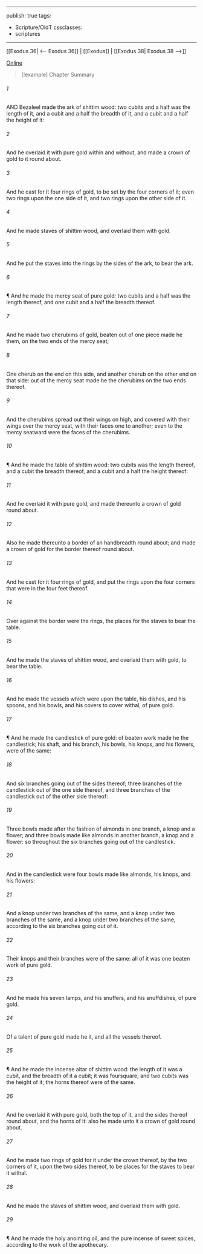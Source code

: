 

---
publish: true
tags:
  - Scripture/OldT
cssclasses:
  - scriptures
---
[[Exodus 36| <-- Exodus 36]] | [[Exodus]] | [[Exodus 38| Exodus 38 -->]]

[Online](https://churchofjesuschrist.org/study/scriptures/ot/ex/37?lang=eng)

>[!example] Chapter Summary
>
###### 1
AND Bezaleel made the ark of shittim wood: two cubits and a half was the length of it, and a cubit and a half the breadth of it, and a cubit and a half the height of it:
###### 2
And he overlaid it with pure gold within and without, and made a crown of gold to it round about.
###### 3
And he cast for it four rings of gold, to be set by the four corners of it; even two rings upon the one side of it, and two rings upon the other side of it.
###### 4
And he made staves of shittim wood, and overlaid them with gold.
###### 5
And he put the staves into the rings by the sides of the ark, to bear the ark.
###### 6
¶ And he made the mercy seat of pure gold: two cubits and a half was the length thereof, and one cubit and a half the breadth thereof.
###### 7
And he made two cherubims of gold, beaten out of one piece made he them, on the two ends of the mercy seat;
###### 8
One cherub on the end on this side, and another cherub on the other end on that side: out of the mercy seat made he the cherubims on the two ends thereof.
###### 9
And the cherubims spread out their wings on high, and covered with their wings over the mercy seat, with their faces one to another; even to the mercy seatward were the faces of the cherubims.
###### 10
¶ And he made the table of shittim wood: two cubits was the length thereof, and a cubit the breadth thereof, and a cubit and a half the height thereof:
###### 11
And he overlaid it with pure gold, and made thereunto a crown of gold round about.
###### 12
Also he made thereunto a border of an handbreadth round about; and made a crown of gold for the border thereof round about.
###### 13
And he cast for it four rings of gold, and put the rings upon the four corners that were in the four feet thereof.
###### 14
Over against the border were the rings, the places for the staves to bear the table.
###### 15
And he made the staves of shittim wood, and overlaid them with gold, to bear the table.
###### 16
And he made the vessels which were upon the table, his dishes, and his spoons, and his bowls, and his covers to cover withal, of pure gold.
###### 17
¶ And he made the candlestick of pure gold: of beaten work made he the candlestick; his shaft, and his branch, his bowls, his knops, and his flowers, were of the same:
###### 18
And six branches going out of the sides thereof; three branches of the candlestick out of the one side thereof, and three branches of the candlestick out of the other side thereof:
###### 19
Three bowls made after the fashion of almonds in one branch, a knop and a flower; and three bowls made like almonds in another branch, a knop and a flower: so throughout the six branches going out of the candlestick.
###### 20
And in the candlestick were four bowls made like almonds, his knops, and his flowers:
###### 21
And a knop under two branches of the same, and a knop under two branches of the same, and a knop under two branches of the same, according to the six branches going out of it.
###### 22
Their knops and their branches were of the same: all of it was one beaten work of pure gold.
###### 23
And he made his seven lamps, and his snuffers, and his snuffdishes, of pure gold.
###### 24
Of a talent of pure gold made he it, and all the vessels thereof.
###### 25
¶ And he made the incense altar of shittim wood: the length of it was a cubit, and the breadth of it a cubit; it was foursquare; and two cubits was the height of it; the horns thereof were of the same.
###### 26
And he overlaid it with pure gold, both the top of it, and the sides thereof round about, and the horns of it: also he made unto it a crown of gold round about.
###### 27
And he made two rings of gold for it under the crown thereof, by the two corners of it, upon the two sides thereof, to be places for the staves to bear it withal.
###### 28
And he made the staves of shittim wood, and overlaid them with gold.
###### 29
¶ And he made the holy anointing oil, and the pure incense of sweet spices, according to the work of the apothecary.



